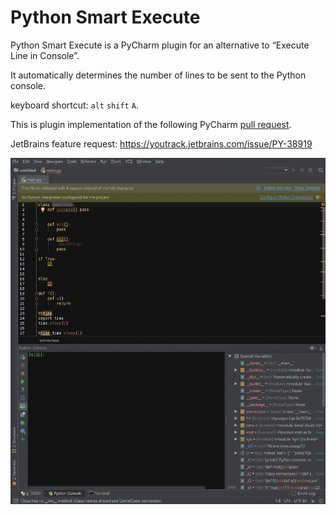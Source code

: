 # Python Smart Execute
Python Smart Execute is a PyCharm plugin for an alternative to “Execute Line in Console”.

It automatically determines the number of lines to be sent to the Python console.

keyboard shortcut: `alt` `shift` `A`. 

This is plugin implementation of the following PyCharm [pull request](https://github.com/JetBrains/intellij-community/pull/711). 

JetBrains feature request: https://youtrack.jetbrains.com/issue/PY-38919

![demonstration](demo.gif "demonstration")